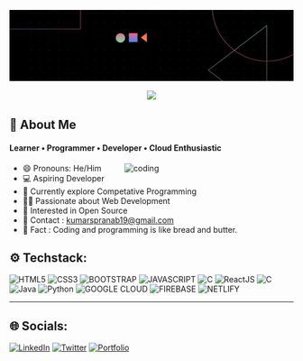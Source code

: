 [![MasterHead](https://github.com/PranabKumarSahoo/PranabKumarSahoo/blob/main/github-profile-header.gif)](https://github.com/PranabKumarSahoo)
<p align="center"><img src="https://readme-typing-svg.herokuapp.com/?font=Mitr&color=31CBD4&size=25&center=true&vCenter=true&lines=Welcome+to+my+Profile+!!;Keep+exploring;Have+a+nice+day+ahead+!!"></p>

## 🙎 About Me

#### Learner • Programmer • Developer • Cloud Enthusiastic

<img align="right" alt="coding" width="300" src="https://www.careerguide.com/career/wp-content/uploads/2021/08/Full-Stack-Developer-1.gif">

- 😄 Pronouns: He/Him 
- 💻 Aspiring Developer 
- 🌱 Currently explore Competative Programming
- 👨‍💻 Passionate about Web Development 
- 📖 Interested in Open Source
- 📧 Contact : kumarspranab19@gmail.com
- 💫 Fact : Coding and programming is like bread and butter.

## ⚙️ Techstack: 
![HTML5](https://img.shields.io/badge/HTML5-E34F26?style=for-the-badge&logo=html5&logoColor=white) ![CSS3](https://img.shields.io/badge/CSS3-1572B6?style=for-the-badge&logo=css3&logoColor=white) ![BOOTSTRAP](https://img.shields.io/badge/Bootstrap-563D7C?style=for-the-badge&logo=bootstrap&logoColor=white) ![JAVASCRIPT](https://img.shields.io/badge/JavaScript-323330?style=for-the-badge&logo=javascript&logoColor=F7DF1E) ![C](https://img.shields.io/badge/C-00599C?style=for-the-badge&logo=c&logoColor=white) ![ReactJS](https://img.shields.io/badge/react-323330?style=for-the-badge&logo=react&logoColor=F7DF1E) ![C](https://img.shields.io/badge/C-00599C?style=for-the-badge&logo=c&logoColor=white) ![Java](https://img.shields.io/badge/Java-ED8B00?style=for-the-badge&logo=openjdk&logoColor=white) ![Python](https://img.shields.io/badge/Python-3776AB?style=for-the-badge&logo=python&logoColor=white) ![GOOGLE CLOUD](https://img.shields.io/badge/Google_Cloud-4285F4?style=for-the-badge&logo=google-cloud&logoColor=white) ![FIREBASE](https://img.shields.io/badge/firebase-%23039BE5.svg?style=for-the-badge&logo=firebase) ![NETLIFY](https://img.shields.io/badge/netlify-%23000000.svg?style=for-the-badge&logo=netlify&logoColor=#00C7B7)

---

## 🌐 Socials: 
[![LinkedIn](https://img.shields.io/badge/LinkedIn-0077B5?style=for-the-badge&logo=linkedin&logoColor=white)](https://www.linkedin.com/in/pranabks/) [![Twitter](https://img.shields.io/badge/Twitter-1DA1F2?style=for-the-badge&logo=twitter&logoColor=white)](https://twitter.com/PranabKS11)
[![Portfolio](https://img.shields.io/badge/portfolio-%23000000.svg?style=for-the-badge&logo=user&logoColor=black)](https://pranabportfolio.web.app/)
